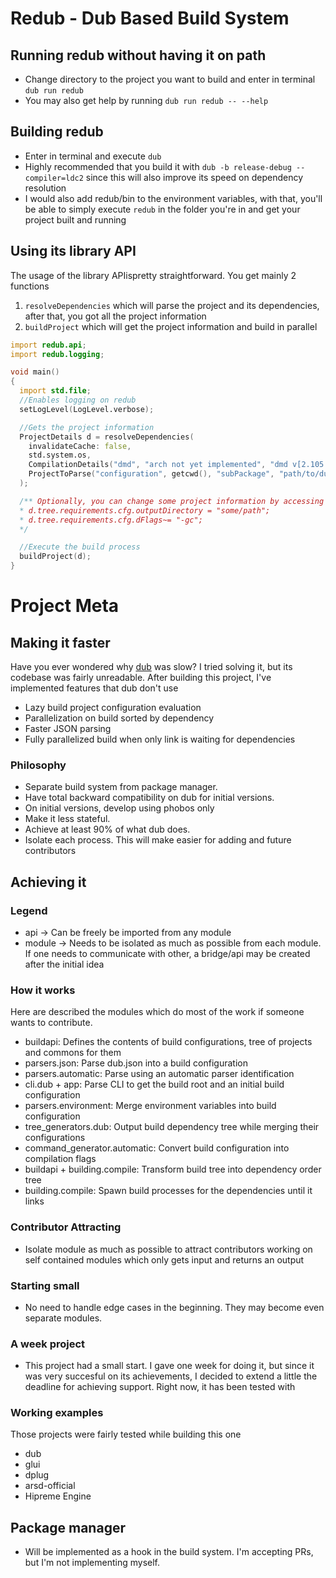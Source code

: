# Redub - Dub Based Build System


## Running redub without having it on path
- Change directory to the project you want to build and enter in terminal `dub run redub`
- You may also get help by running `dub run redub -- --help`

## Building redub
- Enter in terminal and execute `dub`
- Highly recommended that you build it with `dub -b release-debug --compiler=ldc2` since this will also improve its speed on dependency resolution
- I would also add redub/bin to the environment variables, with that, you'll be able to simply execute `redub` in the folder you're in and get your project built and running

## Using its library API

The usage of the library APIispretty straightforward. You get mainly 2 functions
1. `resolveDependencies` which will parse the project and its dependencies, after that, you got all the project information
2. `buildProject` which will get the project information and build in parallel

```d
import redub.api;
import redub.logging;

void main()
{
  import std.file;
  //Enables logging on redub
  setLogLevel(LogLevel.verbose);

  //Gets the project information
  ProjectDetails d = resolveDependencies(
    invalidateCache: false,
    std.system.os,
    CompilationDetails("dmd", "arch not yet implemented", "dmd v[2.105.0]"),
    ProjectToParse("configuration", getcwd(), "subPackage", "path/to/dub/recipe.json (optional)")
  );

  /** Optionally, you can change some project information by accessing the details.tree (a ProjectNode), from there, you can freely modify the BuildRequirements of the project
  * d.tree.requirements.cfg.outputDirectory = "some/path";
  * d.tree.requirements.cfg.dFlags~= "-gc";
  */

  //Execute the build process
  buildProject(d);
}
```



# Project Meta


## Making it faster
Have you ever wondered why [dub](https://github.com/dlang/dub) was slow? I tried solving it, but its codebase was fairly unreadable. After building this project, I've implemented features that dub don't use

- Lazy build project configuration evaluation
- Parallelization on build sorted by dependency
- Faster JSON parsing
- Fully parallelized build when only link is waiting for dependencies

### Philosophy

- Separate build system from package manager.
- Have total backward compatibility on dub for initial versions.
- On initial versions, develop using phobos only
- Make it less stateful. 
- Achieve at least 90% of what dub does.
- Isolate each process. This will make easier for adding and future contributors

## Achieving it

### Legend
- api -> Can be freely be imported from any module
- module -> Needs to be isolated as much as possible from each module. If one needs to communicate with other, a bridge/api may be created after the initial idea

### How it works
Here are described the modules which do most of the work if someone wants to contribute.

- buildapi: Defines the contents of build configurations, tree of projects and commons for them
- parsers.json: Parse dub.json into a build configuration
- parsers.automatic: Parse using an automatic parser identification
- cli.dub + app: Parse CLI to get the build root and an initial build configuration
- parsers.environment: Merge environment variables into build configuration
- tree_generators.dub: Output build dependency tree while merging their configurations
- command_generator.automatic: Convert build configuration into compilation flags
- buildapi + building.compile: Transform build tree into dependency order tree
- building.compile: Spawn build processes for the dependencies until it links


### Contributor Attracting
- Isolate module as much as possible to attract contributors working on self contained modules which only gets input and returns an output

### Starting small
- No need to handle edge cases in the beginning. They may become even separate modules.

### A week project
- This project had a small start. I gave one week for doing it, but since it was very succesful on its
achievements, I decided to extend a little the deadline for achieving support.
Right now, it has been tested with

### Working examples
Those projects were fairly tested while building this one
- dub 
- glui
- dplug
- arsd-official
- Hipreme Engine

## Package manager
- Will be implemented as a hook in the build system. I'm accepting PRs, but I'm not implementing myself.
